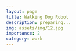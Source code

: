 ```yaml
---
layout: page
title: Walking Dog Robot
description: preparing...
img: assets/img/12.jpg
importance: 2
category: work
---
```







